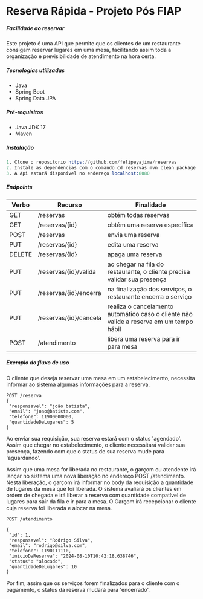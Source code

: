 # Reserva Rápida - Projeto Pós FIAP
##### _Facilidade ao reservar_

Este projeto é uma API que permite que os clientes de um restaurante consigam reservar lugares em uma mesa, facilitando assim toda a organização e previsibilidade de atendimento na hora certa.


#####  Tecnologias utilizadas
- Java
- Spring Boot
- Spring Data JPA

##### Pré-requisitos
- Java JDK 17
- Maven

##### Instalação 
```s
1. Clone o repositorio https://github.com/felipeyajima/reservas
2. Instale as dependências com o comando cd reservas mvn clean package
3. A Api estará disponível no endereço localhost:8080
```

##### Endpoints

| Verbo | Recurso | Finalidade|
| ------ | ------ |------|
| GET | /reservas |obtém todas reservas|
| GET | /reservas/{id} |obtém uma reserva específica|
| POST | /reservas|envia uma reserva|
| PUT | /reservas/{id}|edita uma reserva|
| DELETE | /reservas/{id}|apaga uma reserva|
| PUT | /reservas/{id}/valida|ao chegar na fila do restaurante, o cliente precisa validar sua presença|
| PUT | /reservas/{id}/encerra|na finalização dos serviços, o restaurante encerra o serviço|
| PUT | /reservas/{id}/cancela|realiza o cancelamento automático caso o cliente não valide a reserva em um tempo hábil|
| POST | /atendimento |libera uma reserva para ir para mesa|


##### Exemplo do fluxo de uso

O cliente que deseja reservar uma mesa em um estabelecimento, necessita informar ao sistema algumas informações para a reserva. 
   
   ```
POST /reserva
   {
    "responsavel": "joão batista",
    "email": "joao@batista.com",
    "telefone": 11900000000,
    "quantidadeDeLugares": 5
   }
```

Ao enviar sua requisição, sua reserva estará com o status 'agendado'. Assim que chegar no estabelecimento, o cliente necessitará validar sua presença, fazendo com que o status de sua reserva mude para 'aguardando'. 

Assim que uma mesa for liberada no restaurante, o garçom ou atendente irá lançar no sistema uma nova liberação no endereço POST /atendimento. Nesta liberação, o garçom irá informar no body da requisição a quantidade de lugares da mesa que foi liberada. O sistema avaliará os clientes em ordem de chegada e irá liberar a reserva com quantidade compatível de lugares para sair da fila e ir para a mesa. O Garçom irá recepcionar o cliente cuja reserva foi liberada e alocar na mesa. 

   ```
POST /atendimento

{
    "id": 1,
    "responsavel": "Rodrigo Silva",
    "email": "rodrigo@silva.com",
    "telefone": 1190111110,
    "inicioDaReserva": "2024-08-10T10:42:18.638746",
    "status": "alocado",
    "quantidadeDeLugares": 10
}
```


Por fim, assim que os serviços forem finalizados para o cliente com o pagamento, o status da reserva mudará para 'encerrado'.

